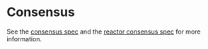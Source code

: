 # Consensus 

See the [consensus spec](https://github.com/vipernet-xyz/tm/tree/v0.34.x/spec/consensus) and the [reactor consensus spec](https://github.com/vipernet-xyz/tm/tree/v0.34.x/spec/reactors/consensus) for more information.
